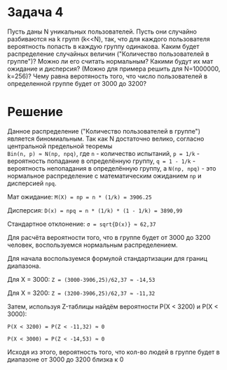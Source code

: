 # Задача 4
Пусть даны N уникальных пользователей. Пусть они случайно разбиваются на k групп (k<<N), так, что для 
каждого пользователя вероятность попасть в каждую группу одинакова. Каким будет распределение случайных
величин ("Количество пользователей в группе")? Можно ли его считать нормальным? Какими будут их 
мат ожидание и дисперсия? (Можно для примера решить для N=1000000, k=256)? Чему равна веротяность 
того, что число пользователей  в определенной группе  будет от 3000 до 3200?

# Решение
Данное распределение ("Количество пользователей в группе") является биномиальным. 
Так как N достаточно велико, согласно центральной предельной теоремы  
`Bin(n, p) ≈ N(np, npq)`, где `n` - количество испытаний, `p = 1/k` - вероятность попадание в определённую группу, `q = 1 - 1/k` - 
вероятность непопадания в определённую группу, а
`N(np, npq)` - это нормальное распределение c математическим ожиданием `np` и дисперсией `npq`.

Мат ожидание: `M(X) = np = n * (1/k) = 3906.25`

Дисперсия: `D(x) = npq = n * (1/k) * (1 - 1/k) = 3890,99`

Стандартное отклонение: `σ = sqrt{D(x)} ≈ 62,37`

Для расчёта вероятности того, что в группе будет от 3000 до 3200 человек,
воспользуемся нормальным распределением.

Для начала воспользуемся формулой стандартизации для границ диапазона.

Для Х = 3000: `Z = (3000-3906,25)/62,37 ≈ -14,53`

Для Х = 3200: `Z = (3200-3906,25)/62,37 ≈ -11,32`

Затем, используя Z-таблицы найдём вероятности P(X < 3200) и P(X < 3000):

`P(X < 3200) = P(Z < -11,32) ≈ 0`

`P(X < 3000) = P(Z < -14,53) ≈ 0`

Исходя из этого, вероятность того, что кол-во людей в группе будет в диапазоне от 3000 до 3200 близка к 0


